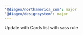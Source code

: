 ```yaml
---
'@diageo/northamerica_com': major
'@diageo/designsystem': major
---
```


Update with Cards list with sass rule
